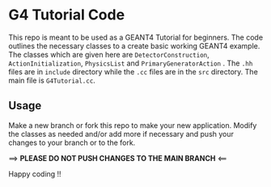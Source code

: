 # G4 Tutorial Code

This repo is meant to be used as a GEANT4 Tutorial for beginners. The code outlines the necessary classes to a create basic working GEANT4 example. The classes which are given here are `DetectorConstruction`, `ActionInitialization`, `PhysicsList` and `PrimaryGeneratorAction` . The `.hh` files are in `include` directory while the `.cc` files are in the `src` directory. The main file is `G4Tutorial.cc`.

## Usage

Make a new branch or fork this repo to make your new application. Modify the classes as needed and/or add more if necessary and push your changes to your branch or to the fork.

==> **PLEASE DO NOT PUSH CHANGES TO THE MAIN BRANCH** <==

Happy coding !!
